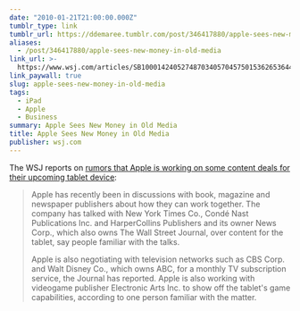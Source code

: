 ```yaml
---
date: "2010-01-21T21:00:00.000Z"
tumblr_type: link
tumblr_url: https://ddemaree.tumblr.com/post/346417880/apple-sees-new-money-in-old-media
aliases:
  - /post/346417880/apple-sees-new-money-in-old-media
link_url: >-
  https://www.wsj.com/articles/SB10001424052748703405704575015362653644260
link_paywall: true
slug: apple-sees-new-money-in-old-media
tags:
  - iPad
  - Apple
  - Business
summary: Apple Sees New Money in Old Media
title: Apple Sees New Money in Old Media
publisher: wsj.com
---
```


The WSJ reports on [rumors that Apple is working on some content deals for their upcoming tablet device](https://www.wsj.com/articles/SB10001424052748703405704575015362653644260):

> Apple has recently been in discussions with book, magazine and newspaper publishers about how they can work together. The company has talked with New York Times Co., Condé Nast Publications Inc. and HarperCollins Publishers and its owner News Corp., which also owns The Wall Street Journal, over content for the tablet, say people familiar with the talks.
>
> Apple is also negotiating with television networks such as CBS Corp. and Walt Disney Co., which owns ABC, for a monthly TV subscription service, the Journal has reported. Apple is also working with videogame publisher Electronic Arts Inc. to show off the tablet's game capabilities, according to one person familiar with the matter.
